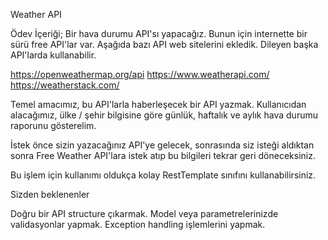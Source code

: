 Weather API

Ödev İçeriği;
Bir hava durumu API'sı yapacağız. Bunun için internette bir sürü free API'lar var. Aşağıda bazı API web sitelerini ekledik. Dileyen başka API'larda kullanabilir.


 https://openweathermap.org/api 
 https://www.weatherapi.com/ 
 https://weatherstack.com/ 

Temel amacımız, bu API'larla haberleşecek bir API yazmak. Kullanıcıdan alacağımız, ülke / şehir bilgisine göre günlük, haftalık ve aylık hava durumu raporunu gösterelim.


İstek önce sizin yazacağınız API'ye gelecek, sonrasında siz isteği aldıktan sonra Free Weather API'lara istek atıp bu bilgileri tekrar geri döneceksiniz.


Bu işlem için kullanımı oldukça kolay RestTemplate sınıfını kullanabilirsiniz.


Sizden beklenenler


 Doğru bir API structure çıkarmak. 
 Model veya parametrelerinizde validasyonlar yapmak. 
 Exception handling işlemlerini yapmak. 
